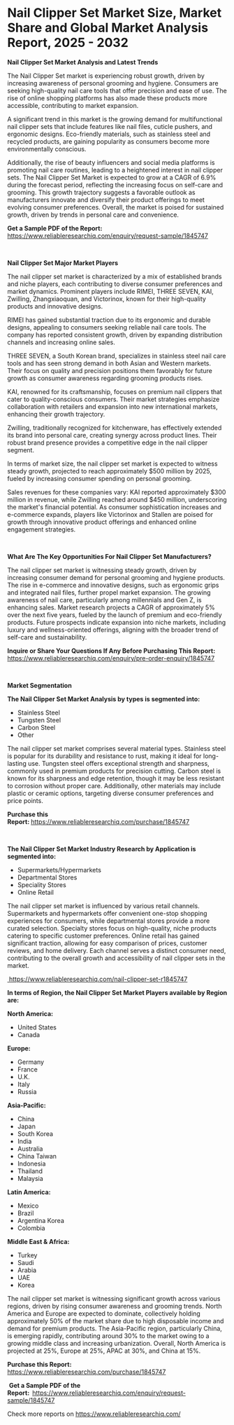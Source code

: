 <p><h1>Nail Clipper Set Market Size, Market Share and Global Market Analysis Report, 2025 - 2032</h1></p><p><strong>Nail Clipper Set Market Analysis and Latest Trends</strong></p>
<p><p>The Nail Clipper Set market is experiencing robust growth, driven by increasing awareness of personal grooming and hygiene. Consumers are seeking high-quality nail care tools that offer precision and ease of use. The rise of online shopping platforms has also made these products more accessible, contributing to market expansion. </p><p>A significant trend in this market is the growing demand for multifunctional nail clipper sets that include features like nail files, cuticle pushers, and ergonomic designs. Eco-friendly materials, such as stainless steel and recycled products, are gaining popularity as consumers become more environmentally conscious. </p><p>Additionally, the rise of beauty influencers and social media platforms is promoting nail care routines, leading to a heightened interest in nail clipper sets. The Nail Clipper Set Market is expected to grow at a CAGR of 6.9% during the forecast period, reflecting the increasing focus on self-care and grooming. This growth trajectory suggests a favorable outlook as manufacturers innovate and diversify their product offerings to meet evolving consumer preferences. Overall, the market is poised for sustained growth, driven by trends in personal care and convenience.</p></p>
<p><strong>Get a Sample PDF of the Report:&nbsp;</strong> <a href="https://www.reliableresearchiq.com/enquiry/request-sample/1845747?utm_campaign=1950&utm_medium=2&utm_source=Github&utm_content=ia&utm_term=08022025&utm_id=nail-clipper-set">https://www.reliableresearchiq.com/enquiry/request-sample/1845747</a></p>
<p>&nbsp;</p>
<p><strong>Nail Clipper Set Major Market Players</strong></p>
<p><p>The nail clipper set market is characterized by a mix of established brands and niche players, each contributing to diverse consumer preferences and market dynamics. Prominent players include RIMEI, THREE SEVEN, KAI, Zwilling, Zhangxiaoquan, and Victorinox, known for their high-quality products and innovative designs. </p><p>RIMEI has gained substantial traction due to its ergonomic and durable designs, appealing to consumers seeking reliable nail care tools. The company has reported consistent growth, driven by expanding distribution channels and increasing online sales.</p><p>THREE SEVEN, a South Korean brand, specializes in stainless steel nail care tools and has seen strong demand in both Asian and Western markets. Their focus on quality and precision positions them favorably for future growth as consumer awareness regarding grooming products rises.</p><p>KAI, renowned for its craftsmanship, focuses on premium nail clippers that cater to quality-conscious consumers. Their market strategies emphasize collaboration with retailers and expansion into new international markets, enhancing their growth trajectory.</p><p>Zwilling, traditionally recognized for kitchenware, has effectively extended its brand into personal care, creating synergy across product lines. Their robust brand presence provides a competitive edge in the nail clipper segment.</p><p>In terms of market size, the nail clipper set market is expected to witness steady growth, projected to reach approximately $500 million by 2025, fueled by increasing consumer spending on personal grooming.</p><p>Sales revenues for these companies vary: KAI reported approximately $300 million in revenue, while Zwilling reached around $450 million, underscoring the market's financial potential. As consumer sophistication increases and e-commerce expands, players like Victorinox and Stallen are poised for growth through innovative product offerings and enhanced online engagement strategies.</p></p>
<p>&nbsp;</p>
<p><strong>What Are The Key Opportunities For Nail Clipper Set Manufacturers?</strong></p>
<p><p>The nail clipper set market is witnessing steady growth, driven by increasing consumer demand for personal grooming and hygiene products. The rise in e-commerce and innovative designs, such as ergonomic grips and integrated nail files, further propel market expansion. The growing awareness of nail care, particularly among millennials and Gen Z, is enhancing sales. Market research projects a CAGR of approximately 5% over the next five years, fueled by the launch of premium and eco-friendly products. Future prospects indicate expansion into niche markets, including luxury and wellness-oriented offerings, aligning with the broader trend of self-care and sustainability.</p></p>
<p><strong>Inquire or Share Your Questions If Any Before Purchasing This Report:</strong> <a href="https://www.reliableresearchiq.com/enquiry/pre-order-enquiry/1845747?utm_campaign=1950&utm_medium=2&utm_source=Github&utm_content=ia&utm_term=08022025&utm_id=nail-clipper-set">https://www.reliableresearchiq.com/enquiry/pre-order-enquiry/1845747</a></p>
<p>&nbsp;</p>
<p><strong>Market Segmentation</strong></p>
<p><strong>The Nail Clipper Set Market Analysis by types is segmented into:</strong></p>
<p><ul><li>Stainless Steel</li><li>Tungsten Steel</li><li>Carbon Steel</li><li>Other</li></ul></p>
<p><p>The nail clipper set market comprises several material types. Stainless steel is popular for its durability and resistance to rust, making it ideal for long-lasting use. Tungsten steel offers exceptional strength and sharpness, commonly used in premium products for precision cutting. Carbon steel is known for its sharpness and edge retention, though it may be less resistant to corrosion without proper care. Additionally, other materials may include plastic or ceramic options, targeting diverse consumer preferences and price points.</p></p>
<p><strong>Purchase this Report:&nbsp;</strong><a href="https://www.reliableresearchiq.com/purchase/1845747?utm_campaign=1950&utm_medium=2&utm_source=Github&utm_content=ia&utm_term=08022025&utm_id=nail-clipper-set">https://www.reliableresearchiq.com/purchase/1845747</a></p>
<p>&nbsp;</p>
<p><strong>The Nail Clipper Set Market Industry Research by Application is segmented into:</strong></p>
<p><ul><li>Supermarkets/Hypermarkets</li><li>Departmental Stores</li><li>Speciality Stores</li><li>Online Retail</li></ul></p>
<p><p>The nail clipper set market is influenced by various retail channels. Supermarkets and hypermarkets offer convenient one-stop shopping experiences for consumers, while departmental stores provide a more curated selection. Specialty stores focus on high-quality, niche products catering to specific customer preferences. Online retail has gained significant traction, allowing for easy comparison of prices, customer reviews, and home delivery. Each channel serves a distinct consumer need, contributing to the overall growth and accessibility of nail clipper sets in the market.</p></p>
<p><a href="https://www.reliableresearchiq.com/nail-clipper-set-r1845747?utm_campaign=1950&utm_medium=2&utm_source=Github&utm_content=ia&utm_term=08022025&utm_id=nail-clipper-set">&nbsp;https://www.reliableresearchiq.com/nail-clipper-set-r1845747</a></p>
<p><strong>In terms of Region, the Nail Clipper Set Market Players available by Region are:</strong></p>
<p>
    <p> <strong> North America: </strong>
        <ul>
            <li>United States</li>
            <li>Canada</li>
        </ul>
        </p> 
    <p> <strong> Europe: </strong>
        <ul>
            <li>Germany</li>
            <li>France</li>
            <li>U.K.</li>
            <li>Italy</li>
            <li>Russia</li>
        </ul>
        </p> 
    <p> <strong> Asia-Pacific: </strong>
        <ul>
            <li>China</li>
            <li>Japan</li>
            <li>South Korea</li>
            <li>India</li>
            <li>Australia</li>
            <li>China Taiwan</li>
            <li>Indonesia</li>
            <li>Thailand</li>
            <li>Malaysia</li>
        </ul>
        </p> 
    <p> <strong> Latin America: </strong>
        <ul>
            <li>Mexico</li>
            <li>Brazil</li>
            <li>Argentina Korea</li>
            <li>Colombia</li>
        </ul>
        </p> 
    <p> <strong> Middle East & Africa: </strong>
        <ul>
            <li>Turkey</li>
            <li>Saudi</li>
            <li>Arabia</li>
            <li>UAE</li>
            <li>Korea</li>
        </ul>
    </p>
    </p>
<p><p>The nail clipper set market is witnessing significant growth across various regions, driven by rising consumer awareness and grooming trends. North America and Europe are expected to dominate, collectively holding approximately 50% of the market share due to high disposable income and demand for premium products. The Asia-Pacific region, particularly China, is emerging rapidly, contributing around 30% to the market owing to a growing middle class and increasing urbanization. Overall, North America is projected at 25%, Europe at 25%, APAC at 30%, and China at 15%.</p></p>
<p><strong>Purchase this Report: </strong><a href="https://www.reliableresearchiq.com/purchase/1845747?utm_campaign=1950&utm_medium=2&utm_source=Github&utm_content=ia&utm_term=08022025&utm_id=nail-clipper-set">https://www.reliableresearchiq.com/purchase/1845747</a></p>
<p>&nbsp;<strong>Get a Sample PDF of the Report:&nbsp;&nbsp;</strong><a href="https://www.reliableresearchiq.com/enquiry/request-sample/1845747?utm_campaign=1950&utm_medium=2&utm_source=Github&utm_content=ia&utm_term=08022025&utm_id=nail-clipper-set">https://www.reliableresearchiq.com/enquiry/request-sample/1845747</a></p>
<p><strong></strong></p>
<p>Check more reports on <a href="https://www.reliableresearchiq.com/?utm_campaign=1950&utm_medium=2&utm_source=Github&utm_content=ia&utm_term=08022025&utm_id=nail-clipper-set">https://www.reliableresearchiq.com/</a></p>